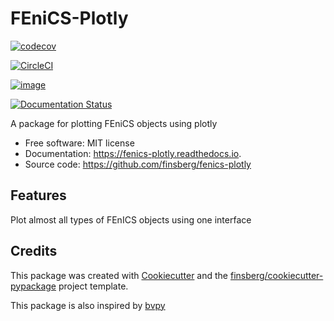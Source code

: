 # FEniCS-Plotly

[![codecov](https://codecov.io/gh/finsberg/fenics-plotly/branch/master/graph/badge.svg?token=PG2JS1SPKJ)](https://codecov.io/gh/finsberg/fenics-plotly)

[![CircleCI](https://circleci.com/gh/finsberg/fenics-plotly.svg?style=shield)](https://circleci.com/gh/finsberg/fenics-plotly)


[![image](https://img.shields.io/pypi/v/fenics_plotly.svg)](https://pypi.python.org/pypi/fenics_plotly)

[![Documentation Status](https://readthedocs.org/projects/fenics_plotly/badge/?version=latest)](https://fenics-plotly.readthedocs.io/en/latest/?badge=latest)



A package for plotting FEniCS objects using plotly


* Free software: MIT license
* Documentation: https://fenics-plotly.readthedocs.io.
* Source code: https://github.com/finsberg/fenics-plotly

## Features

Plot almost all types of FEnICS objects using one interface



## Credits

This package was created with
[Cookiecutter](https://github.com/audreyr/cookiecutter) and the
[finsberg/cookiecutter-pypackage](https://github.com/finsberg/cookiecutter-pypackage)
project template.

This package is also inspired by [bvpy](https://gitlab.com/oali/bvpy)
